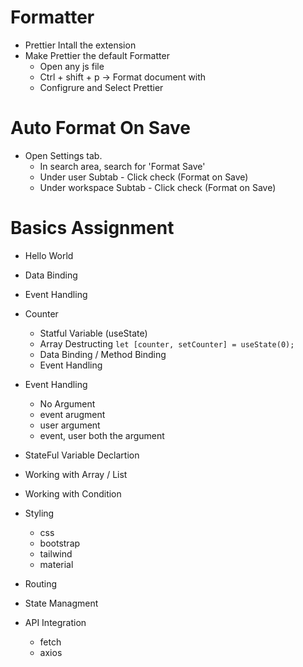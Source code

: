 # Formatter

- Prettier Intall the extension
- Make Prettier the default Formatter
  - Open any js file
  - Ctrl + shift + p -> Format document with
  - Configrure and Select Prettier

# Auto Format On Save

- Open Settings tab.
  - In search area, search for 'Format Save'
  - Under user Subtab - Click check (Format on Save)
  - Under workspace Subtab - Click check (Format on Save)

# Basics Assignment

- Hello World
- Data Binding
- Event Handling
- Counter
  - Statful Variable (useState)
  - Array Destructing `let [counter, setCounter] = useState(0);`
  - Data Binding / Method Binding
  - Event Handling
- Event Handling

  - No Argument
  - event arugment
  - user argument
  - event, user both the argument

- StateFul Variable Declartion
- Working with Array / List
- Working with Condition
- Styling
  - css
  - bootstrap
  - tailwind
  - material
- Routing
- State Managment
- API Integration
  - fetch
  - axios
